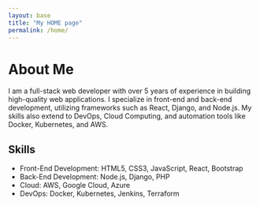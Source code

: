 ```yaml
---
layout: base
title: "My HOME page"
permalink: /home/
---
```


# About Me

I am a full-stack web developer with over 5 years of experience in building high-quality web applications. I specialize in front-end and back-end development, utilizing frameworks such as React, Django, and Node.js. My skills also extend to DevOps, Cloud Computing, and automation tools like Docker, Kubernetes, and AWS.

## Skills
- Front-End Development: HTML5, CSS3, JavaScript, React, Bootstrap
- Back-End Development: Node.js, Django, PHP
- Cloud: AWS, Google Cloud, Azure
- DevOps: Docker, Kubernetes, Jenkins, Terraform
